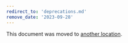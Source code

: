 ```yaml
---
redirect_to: 'deprecations.md'
remove_date: '2023-09-28'
---
```


This document was moved to [another location](deprecations.md).

<!-- This redirect file can be deleted after <2023-09-28>. -->
<!-- Redirects that point to other docs in the same project expire in three months. -->
<!-- Redirects that point to docs in a different project or site (for example, link is not relative and starts with `https:`) expire in one year. -->
<!-- Before deletion, see: https://docs.gitlab.com/ee/development/documentation/redirects.html -->
